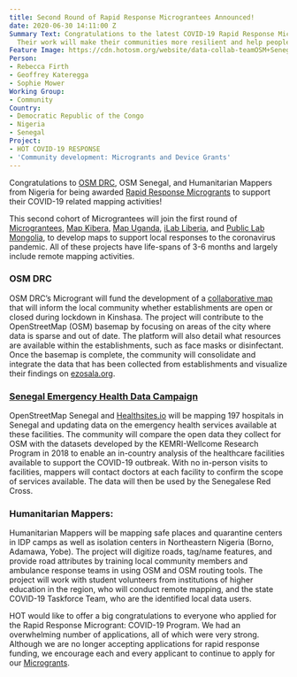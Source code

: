 ```yaml
---
title: Second Round of Rapid Response Micrograntees Announced!
date: 2020-06-30 14:11:00 Z
Summary Text: Congratulations to the latest COVID-19 Rapid Response Micrograntees!
  Their work will make their communities more resilient and help people stay safe.
Feature Image: https://cdn.hotosm.org/website/data-collab-teamOSM+Senegal.jpeg
Person:
- Rebecca Firth
- Geoffrey Kateregga
- Sophie Mower
Working Group:
- Community
Country:
- Democratic Republic of the Congo
- Nigeria
- Senegal
Project:
- HOT COVID-19 RESPONSE
- 'Community development: Microgrants and Device Grants'
---
```


Congratulations to [OSM DRC](http://openstreetmap.cd), OSM Senegal, and Humanitarian Mappers from Nigeria for being awarded [Rapid Response Microgrants](https://www.hotosm.org/community/community-grants/) to support their COVID-19 related mapping activities! 

This second cohort of Micrograntees will join the first round of [Micrograntees](https://www.hotosm.org/updates/hot-rapid-response-microgrants-covid-19-first-round-of-micrograntees-announced/), [Map Kibera](http://www.mapkibera.org), [Map Uganda](http://mapuganda.org/), [iLab Liberia](https://www.ilabliberia.org/), and [Public Lab Mongolia](http://publiclabmongolia.org/), to develop maps to support local responses to the coronavirus pandemic. All of these projects have life-spans of 3-6 months and largely include remote mapping activities. 

### OSM DRC

OSM DRC’s Microgrant will fund the development of a [collaborative map](ezosala.org) that will inform the local community whether establishments are open or closed during lockdown in Kinshasa. The project will contribute to the OpenStreetMap (OSM) basemap by focusing on areas of the city where data is sparse and out of date. The platform will also detail what resources are available within the establishments, such as face masks or disinfectant. Once the basemap is complete, the community will consolidate and integrate the data that has been collected from establishments and visualize their findings on [ezosala.org](https://www.ezosala.org). 

### [Senegal Emergency Health Data Campaign](https://github.com/healthsites/healthsites/wiki/Senegal--Emergency-health-data-campaign)

OpenStreetMap Senegal and [Healthsites.io](https://healthsites.io/) will be mapping 197 hospitals in Senegal and updating data on the emergency health services available at these facilities. The community will compare the open data they collect for OSM with the datasets developed by the KEMRI-Wellcome Research Program in 2018 to enable an in-country analysis of the healthcare facilities available to support the COVID-19 outbreak. With no in-person visits to facilities, mappers will contact doctors at each facility to confirm the scope of services available. The data will then be used by the Senegalese Red Cross.


### Humanitarian Mappers: 

Humanitarian Mappers will be mapping safe places and quarantine centers in IDP camps as well as isolation centers in Northeastern Nigeria (Borno, Adamawa, Yobe). The project will digitize roads, tag/name features, and provide road attributes by training local community members and ambulance response teams in using OSM and OSM routing tools. The project will work with student volunteers from institutions of higher education in the region, who will conduct remote mapping, and the state COVID-19 Taskforce Team, who are the identified local data users. 

HOT would like to offer a big congratulations to everyone who applied for the Rapid Response Microgrant: COVID-19 Program. We had an overwhelming number of applications, all of which were very strong. Although we are no longer accepting applications for rapid response funding, we encourage each and every applicant to continue to apply for our [Microgrants](https://www.hotosm.org/projects/microgrants_and_community_development).
